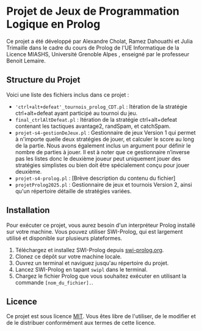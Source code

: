 # Projet de Jeux de Programmation Logique en Prolog

Ce projet a été développé par Alexandre Cholat, Ramez Dahouathi et Julia Trimaille dans le cadre du cours de Prolog de l'UE Informatique de la Licence MIASHS, Université Grenoble Alpes
, enseigné par le professeur Benoit Lemaire.
## Structure du Projet

Voici une liste des fichiers inclus dans ce projet :

- `'ctrl+alt+defeat'_tournois_prolog_CDT.pl` : Itération de la stratégie ctrl+alt+defeat ayant participé au tournoi du jeu.
- `final_ctrlAltDefeat.pl` : Itération de la stratégie ctrl+alt+defeat contenant les tactiques avantage2, randSpam, et catchSpam.
- `projet-s4-gestionDeJeux.pl` : Gestionnaire de jeux Version 1 qui permet à n'importe quelle deux stratégies de jouer, et calculer le score au long de la partie. Nous avons également inclus un argument pour définir le nombre de parties à jouer. Il est à noter que ce gestionnaire n’inverse pas les listes donc le deuxième joueur peut uniquement jouer des stratégies simplistes ou bien doit être spécialement conçu pour jouer deuxième.
- `projet-s4-prolog.pl` : [Brève description du contenu du fichier]
- `projetProlog2025.pl` : Gestionnaire de jeux et tournois Version 2, ainsi qu'un répertoire détaille de stratégies variées.

## Installation

Pour exécuter ce projet, vous aurez besoin d'un interpréteur Prolog installé sur votre machine. Vous pouvez utiliser SWI-Prolog, qui est largement utilisé et disponible sur plusieurs plateformes.

1. Téléchargez et installez SWI-Prolog depuis [swi-prolog.org](https://www.swi-prolog.org/).
2. Clonez ce dépôt sur votre machine locale.
3. Ouvrez un terminal et naviguez jusqu'au répertoire du projet.
4. Lancez SWI-Prolog en tapant `swipl` dans le terminal.
5. Chargez le fichier Prolog que vous souhaitez exécuter en utilisant la commande `[nom_du_fichier].`.


## Licence

Ce projet est sous licence [MIT](https://opensource.org/licenses/MIT). Vous êtes libre de l'utiliser, de le modifier et de le distribuer conformément aux termes de cette licence.
